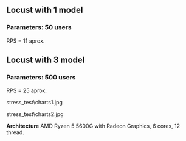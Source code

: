 ## Locust with 1 model
### Parameters: 50 users
RPS = 11 aprox.

## Locust with 3 model
### Parameters: 500 users
RPS = 25 aprox.

stress_test\charts1.jpg

stress_test\charts2.jpg

**Architecture** AMD Ryzen 5 5600G with Radeon Graphics, 6 cores, 12 thread.